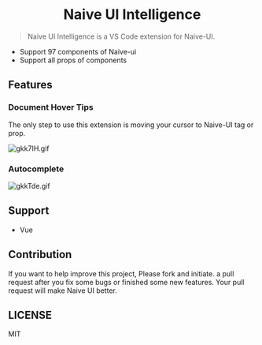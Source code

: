 <p>
  <h1 align="center">Naive UI Intelligence</h1>
</p>


> Naive UI Intelligence is a VS Code extension for Naive-UI.

- Support 97 components of Naive-ui
- Support all props of components

## Features

### Document Hover Tips

The only step to use this extension is moving your cursor to Naive-UI tag or prop.

![gkk7IH.gif](https://github.com/tu6ge/naive-ui-intelligence/blob/master/asstes/img2.gif?raw=true)

### Autocomplete

![gkkTde.gif](https://github.com/tu6ge/naive-ui-intelligence/blob/master/asstes/img1.gif?raw=true)

## Support

- Vue

## Contribution

If you want to help improve this project, Please fork and initiate. a pull request after you fix some bugs or finished some new features. Your pull request will make Naive UI better.

## LICENSE

MIT
